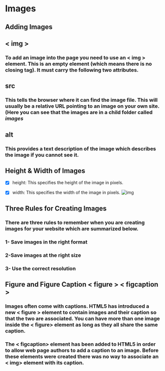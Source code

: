 # Images
## Adding Images
## < img >
### To add an image into the page you need to use an < img > element. This is an empty element (which means there is no closing tag). It must carry the following two attributes.
## src
### This tells the browser where it can find the image file. This will usually be a relative URL pointing to an image on your own site. (Here you can see that the images are in a child folder called *images*
## alt
### This provides a text description of the image which describes the image if you cannot see it.
## Height & Width of Images
- [x] height: This specifies the height of the image in pixels.

- [x] width: This specifies the width of the image in pixels.
![img](https://user-images.githubusercontent.com/70091044/92654246-3e583200-f2f8-11ea-9161-f34468ce9e86.PNG)
## Three Rules for Creating Images
### There are three rules to remember when you are creating images for your website which are summarized below. 
### 1- Save images in the right format
### 2-Save images at the right size
### 3- Use the correct resolution
##  Figure and Figure Caption < figure > < figcaption >
### Images often come with captions. HTML5 has introduced a new < figure > element to contain images and their caption so that the two are associated. You can have more than one image inside the < figure> element as long as they all share the same caption.
### The < figcaption> element has been added to HTML5 in order to allow web page authors to add a caption to an image. Before these elements were created there was no way to associate an < img> element with its caption.
